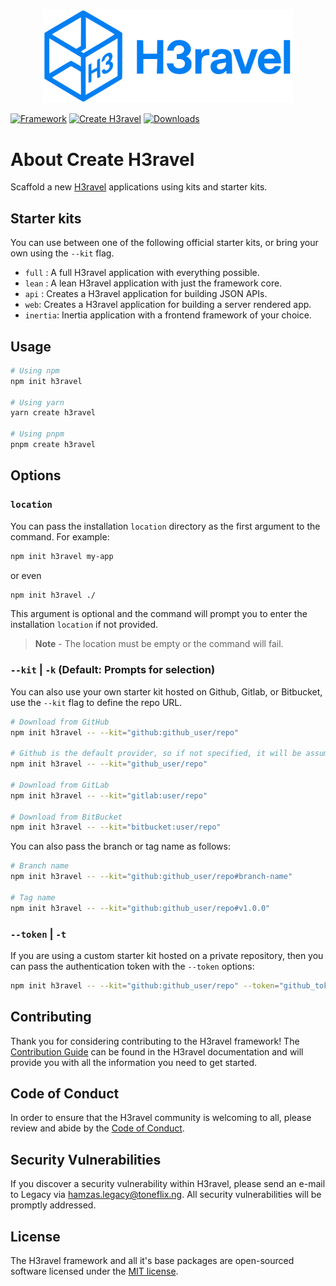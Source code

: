 <p align="center"><a href="https://h3ravel.toneflix.net" target="_blank"><img src="https://raw.githubusercontent.com/h3ravel/assets/refs/heads/main/logo-full.svg" width="400" alt="H3ravel Logo"></a></p>

[![Framework][ix]][lx]
[![Create H3ravel][i1]][l1]
[![Downloads][d1]][d1]

# About Create H3ravel

Scaffold a new [H3ravel](https://h3ravel.toneflix.net) applications using kits and starter kits.

## Starter kits

You can use between one of the following official starter kits, or bring your own using the `--kit` flag.

- `full` : A full H3ravel application with everything possible.
- `lean` : A lean H3ravel application with just the framework core.
- `api` : Creates a H3ravel application for building JSON APIs.
- `web`: Creates a H3ravel application for building a server rendered app.
- `inertia`: Inertia application with a frontend framework of your choice.

## Usage

```sh
# Using npm
npm init h3ravel

# Using yarn
yarn create h3ravel

# Using pnpm
pnpm create h3ravel
```

## Options

### `location`

You can pass the installation `location` directory as the first argument to the command. For example:

```sh
npm init h3ravel my-app
```

or even

```sh
npm init h3ravel ./
```

This argument is optional and the command will prompt you to enter the installation `location` if not provided.

> **Note** - The location must be empty or the command will fail.

### `--kit` | `-k` (Default: Prompts for selection)

You can also use your own starter kit hosted on Github, Gitlab, or Bitbucket, use the `--kit` flag to define the repo URL.

```sh
# Download from GitHub
npm init h3ravel -- --kit="github:github_user/repo"

# Github is the default provider, so if not specified, it will be assumed as github
npm init h3ravel -- --kit="github_user/repo"

# Download from GitLab
npm init h3ravel -- --kit="gitlab:user/repo"

# Download from BitBucket
npm init h3ravel -- --kit="bitbucket:user/repo"
```

You can also pass the branch or tag name as follows:

```sh
# Branch name
npm init h3ravel -- --kit="github:github_user/repo#branch-name"

# Tag name
npm init h3ravel -- --kit="github:github_user/repo#v1.0.0"
```

### `--token` | `-t`

If you are using a custom starter kit hosted on a private repository, then you can pass the authentication token with the `--token` options:

```sh
npm init h3ravel -- --kit="github:github_user/repo" --token="github_token"
```

## Contributing

Thank you for considering contributing to the H3ravel framework! The [Contribution Guide](https://h3ravel.toneflix.net/contributing) can be found in the H3ravel documentation and will provide you with all the information you need to get started.

## Code of Conduct

In order to ensure that the H3ravel community is welcoming to all, please review and abide by the [Code of Conduct](#).

## Security Vulnerabilities

If you discover a security vulnerability within H3ravel, please send an e-mail to Legacy via hamzas.legacy@toneflix.ng. All security vulnerabilities will be promptly addressed.

## License

The H3ravel framework and all it's base packages are open-sourced software licensed under the [MIT license](LICENSE).

[ix]: https://img.shields.io/npm/v/%40h3ravel%2Fcore?style=flat-square&label=Framework&color=%230970ce
[lx]: https://www.npmjs.com/package/@h3ravel/core
[i1]: https://img.shields.io/npm/v/create-h3ravel?style=flat-square&label=create-h3ravel&color=%230970ce
[l1]: https://www.npmjs.com/package/create-h3ravel
[d1]: https://img.shields.io/npm/dt/create-h3ravel?style=flat-square&label=Downloads&link=https%3A%2F%2Fwww.npmjs.com%2Fpackage%2Fcreate-h3ravel
